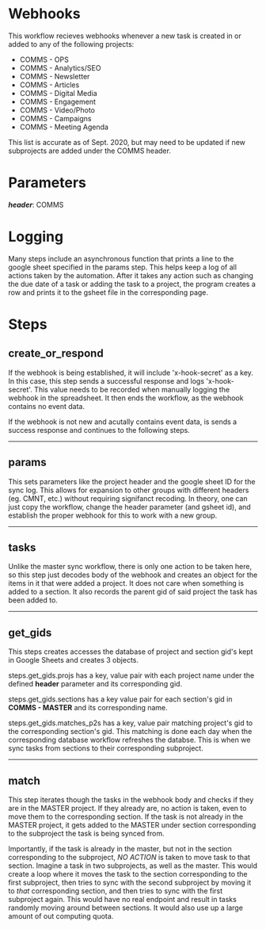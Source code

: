 # Webhooks
This workflow recieves webhooks whenever a new task is created in or added to any of the following projects: 
- COMMS - OPS
- COMMS - Analytics/SEO
- COMMS - Newsletter
- COMMS - Articles
- COMMS - Digital Media
- COMMS - Engagement
- COMMS - Video/Photo
- COMMS - Campaigns
- COMMS - Meeting Agenda

This list is accurate as of Sept. 2020, but may need to be updated if new subprojects are added under the COMMS header.

# Parameters
***header***: COMMS

# Logging
Many steps include an asynchronous function that prints a line to the google sheet specified in the params step. This helps keep a log of all actions taken by the automation. After it takes any action such as changing the due date of a task or adding the task to a project, the program creates a row and prints it to the gsheet file in the corresponding page.

# Steps
## create_or_respond
If the webhook is being established, it will include 'x-hook-secret' as a key. In this case, this step sends a successful response and logs 'x-hook-secret'. This value needs to be recorded when manually logging the webhook in the spreadsheet. It then ends the workflow, as the webhook contains no event data.

If the webhook is not new and acutally contains event data, is sends a success response and continues to the following steps.

---

## params
This sets parameters like the project header and the google sheet ID for the sync log. This allows for expansion to other groups with different headers (eg. CMNT, etc.) without requiring signifanct recoding. In theory, one can just copy the workflow, change the header parameter (and gsheet id), and establish the proper webhook for this to work with a new group.

---
## tasks
Unlike the master sync workflow, there is only one action to be taken here, so this step just decodes body of the webhook and creates an object for the items in it that were added a project. It does not care when something is added to a section. It also records the parent gid of said project the task has been added to.

---
## get_gids 
This steps creates accesses the database of project and section gid's kept in Google Sheets and creates 3 objects.

steps.get_gids.projs has a key, value pair with each project name under the defined **header** parameter and its corresponding gid.

steps.get_gids.sections has a key value pair for each section's gid in **COMMS - MASTER** and its corresponding name.

steps.get_gids.matches_p2s has a key, value pair matching project's gid to the corresponding section's gid. This matching is done each day when the corresponding database workflow refreshes the databse. This is when we sync tasks from sections to their corresponding subproject.


---
## match
This step iterates though the tasks in the webhook body and checks if they are in the MASTER project. If they already are, no action is taken, even to move them to the corresponding section. If the task is not already in the MASTER project, it gets added to the MASTER under section corresponding to the subproject the task is being synced from.

Importantly, if the task is already in the master, but not in the section corresponding to the subproject, *NO ACTION* is taken to move task to that section. Imagine a task in two subprojects, as well as the master. This would create a loop where it moves the task to the section corresponding to the first subproject, then tries to sync with the second subproject by moving it to *that* corresponding section, and then tries to sync with the first subproject again. This would have no real endpoint and result in tasks randomly moving around between sections. It would also use up a large amount of out computing quota.